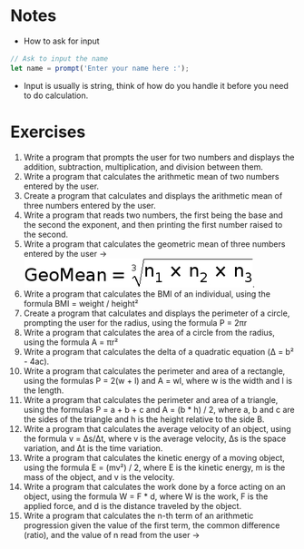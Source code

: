 # Notes
- How to ask for input
```javascript
// Ask to input the name
let name = prompt('Enter your name here :');
```
- Input is usually is string, think of how do you handle it before you need to do calculation.

# Exercises
1. Write a program that prompts the user for two numbers and displays the addition, subtraction, multiplication, and division between them.
2. Write a program that calculates the arithmetic mean of two numbers entered by the user.
3. Create a program that calculates and displays the arithmetic mean of three numbers entered by the user.
4. Write a program that reads two numbers, the first being the base and the second the exponent, and then printing the first number raised to the second.
5. Write a program that calculates the geometric mean of three numbers entered by the user → ![geometric mean](./images/image_rsrc1ZR.jpg).
6. Write a program that calculates the BMI of an individual, using the formula BMI = weight / height²
7. Create a program that calculates and displays the perimeter of a circle, prompting the user for the radius, using the formula P = 2πr
8. Write a program that calculates the area of a circle from the radius, using the formula A = πr²
9. Write a program that calculates the delta of a quadratic equation (Δ = b² - 4ac).
10. Write a program that calculates the perimeter and area of a rectangle, using the formulas P = 2(w + l) and A = wl, where w is the width and l is the length.
11. Write a program that calculates the perimeter and area of a triangle, using the formulas P = a + b + c and A = (b * h) / 2, where a, b and c are the sides of the triangle and h is the height relative to the side B.
12. Write a program that calculates the average velocity of an object, using the formula v = Δs/Δt, where v is the average velocity, Δs is the space variation, and Δt is the time variation.
13. Write a program that calculates the kinetic energy of a moving object, using the formula E = (mv²) / 2, where E is the kinetic energy, m is the mass of the object, and v is the velocity.
14.  Write a program that calculates the work done by a force acting on an object, using the formula W = F * d, where W is the work, F is the applied force, and d is the distance traveled by the object.
15. Write a program that calculates the n-th term of an arithmetic progression given the value of the first term, the common difference (ratio), and the value of n read from the user  → 
